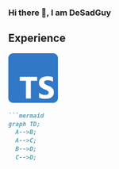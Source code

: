 ### Hi there 👋, I am DeSadGuy

<!--
**DeSadGuy/DeSadGuy** is a ✨ _special_ ✨ repository because its `README.md` (this file) appears on your GitHub profile.

-->

## Experience

<img src="typescript_logo.png" width="100" height="100" alt="logo">

```markdown
```mermaid
graph TD;
  A-->B;
  A-->C;
  B-->D;
  C-->D;
```
```